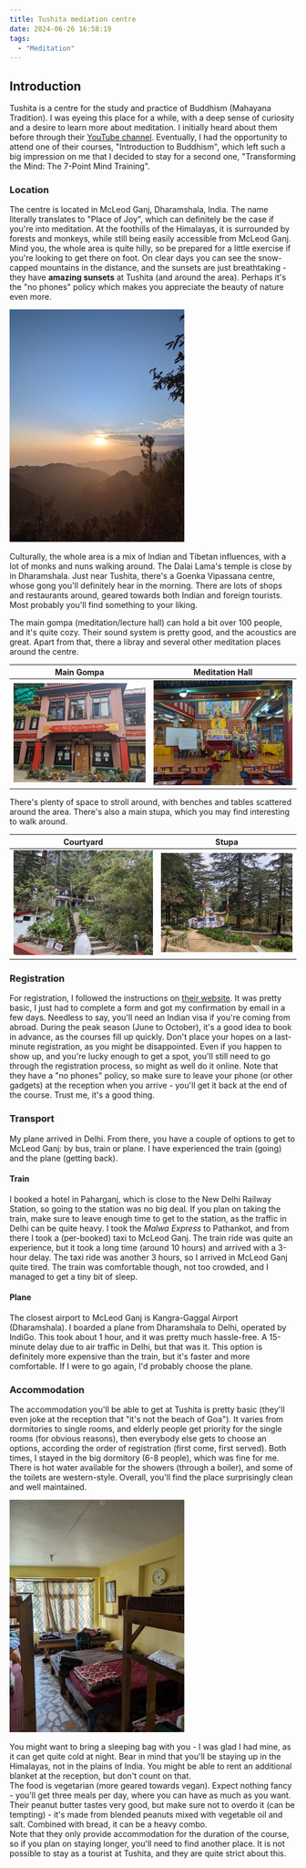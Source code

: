 ```yaml
---
title: Tushita mediation centre
date: 2024-06-26 16:58:19
tags:
  - "Meditation"
---
```


## Introduction

Tushita is a centre for the study and practice of Buddhism (Mahayana Tradition). I was eyeing this place for a while,
with a deep sense of curiosity and a desire to learn more about meditation. I initially heard about them before through their
[YouTube channel](https://www.youtube.com/channel/UCkMRZy1T2IuyP5jS0Uy_jeA). Eventually, I had the opportunity to attend
one of their courses, "Introduction to Buddhism", which left such a big impression on me that I decided to stay for a
second one, "Transforming the Mind: The 7-Point Mind Training".

### Location

The centre is located in McLeod Ganj, Dharamshala, India. The name literally translates to "Place of Joy", which can
definitely be the case if you're into meditation. At the foothills of the Himalayas, it is surrounded by forests
and monkeys, while still being easily accessible from McLeod Ganj. Mind you, the whole area is quite hilly, so be prepared
for a little exercise if you're looking to get there on foot. On clear days you can see the snow-capped mountains in the
distance, and the sunsets are just breathtaking - they have **amazing sunsets** at Tushita (and around the area).
Perhaps it's the "no phones" policy which makes you appreciate the beauty of nature even more.

![Sunset](https://raw.githubusercontent.com/apetenchea/cdroot/master/source/_posts/tushita-meditation-centre/media/sunset-valley.jpg)

Culturally, the whole area is a mix of Indian and Tibetan influences, with a lot of monks and nuns walking around. The
Dalai Lama's temple is close by in Dharamshala. Just near Tushita, there's a Goenka Vipassana centre, whose gong you'll
definitely hear in the morning. There are lots of shops and restaurants around, geared towards both Indian and foreign
tourists. Most probably you'll find something to your liking.

The main gompa (meditation/lecture hall) can hold a bit over 100 people, and it's quite cozy. Their sound system is
pretty good, and the acoustics are great. Apart from that, there a libray and several other meditation places around the
centre.

| Main Gompa                                                                                                                                  | Meditation Hall                                                                                                                           |
|---------------------------------------------------------------------------------------------------------------------------------------------|-------------------------------------------------------------------------------------------------------------------------------------------|
| ![Main Gompa](https://raw.githubusercontent.com/apetenchea/cdroot/master/source/_posts/tushita-meditation-centre/media/main-gompa.jpg)      | ![Meditation Hall](https://raw.githubusercontent.com/apetenchea/cdroot/master/source/_posts/tushita-meditation-centre/media/lectures.jpg) |

There's plenty of space to stroll around, with benches and tables scattered around the area. There's also a main stupa,
which you may find interesting to walk around.

| Courtyard                                                                                                                                  | Stupa                                                                                                                          |
|--------------------------------------------------------------------------------------------------------------------------------------------|--------------------------------------------------------------------------------------------------------------------------------|
| ![Courtyard](https://raw.githubusercontent.com/apetenchea/cdroot/master/source/_posts/tushita-meditation-centre/media/courtyard.jpg) | ![Stupa](https://raw.githubusercontent.com/apetenchea/cdroot/master/source/_posts/tushita-meditation-centre/media/stupa.jpg)  |

### Registration

For registration, I followed the instructions on [their website](https://tushita.info/). It was pretty basic, I just had
to complete a form and got my confirmation by email in a few days. Needless to say, you'll need an Indian visa if you're
coming from abroad. During the peak season (June to October), it's a good idea to book in advance, as the courses fill up
quickly. Don't place your hopes on a last-minute registration, as you might be disappointed. Even if you happen to show
up, and you're lucky enough to get a spot, you'll still need to go through the registration process, so might as well do
it online. Note that they have a "no phones" policy, so make sure to leave your phone (or other gadgets) at the reception
when you arrive - you'll get it back at the end of the course. Trust me, it's a good thing.

### Transport

My plane arrived in Delhi. From there, you have a couple of options to get to McLeod Ganj: by bus, train or plane. I
have experienced the train (going) and the plane (getting back).

#### Train

I booked a hotel in Paharganj, which is close to the New Delhi Railway Station, so going to the station was no big deal.
If you plan on taking the train, make sure to leave enough time to get to the station, as the traffic in Delhi can be
quite heavy. I took the _Malwa Express_ to Pathankot, and from there I took a (per-booked) taxi to McLeod Ganj. The train
ride was quite an experience, but it took a long time (around 10 hours) and arrived with a 3-hour delay. The taxi ride
was another 3 hours, so I arrived in McLeod Ganj quite tired. The train was comfortable though, not too crowded, and I
managed to get a tiny bit of sleep.

#### Plane

The closest airport to McLeod Ganj is Kangra-Gaggal Airport (Dharamshala). I boarded a plane from Dharamshala to Delhi,
operated by IndiGo. This took about 1 hour, and it was pretty much hassle-free. A 15-minute delay due to air traffic
in Delhi, but that was it. This option is definitely more expensive than the train, but it's faster and more comfortable.
If I were to go again, I'd probably choose the plane.

### Accommodation

The accommodation you'll be able to get at Tushita is pretty basic (they'll even joke at the reception that
"it's not the beach of Goa"). It varies from dormitories to single rooms, and elderly people get priority for the
single rooms (for obvious reasons), then everybody else gets to choose an options, according the order of registration
(first come, first served). Both times, I stayed in the big dormitory (6-8 people), which was fine for me. There is
hot water available for the showers (through a boiler), and some of the toilets are western-style. Overall, you'll find
the place surprisingly clean and well maintained.

![Dormitory](https://raw.githubusercontent.com/apetenchea/cdroot/master/source/_posts/tushita-meditation-centre/media/dormitory.jpg)

You might want to bring a sleeping bag with you - I was glad I had mine, as it can get quite cold at night. Bear in mind
that you'll be staying up in the Himalayas, not in the plains of India. You might be able to rent an additional blanket
at the reception, but don't count on that.  
The food is vegetarian (more geared towards vegan). Expect nothing fancy - you'll get three meals per day, where you can have
as much as you want. Their peanut butter tastes very good, but make sure not to overdo it (can be tempting) - it's made from
blended peanuts mixed with vegetable oil and salt. Combined with bread, it can be a heavy combo.  
Note that they only provide accommodation for the duration of the course, so if you plan on staying longer, you'll need to find
another place. It is not possible to stay as a tourist at Tushita, and they are quite strict about this.
